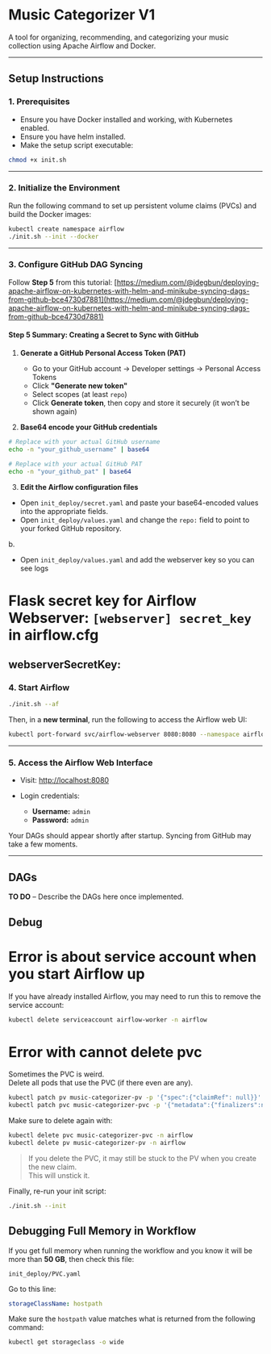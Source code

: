 # Music Categorizer V1

A tool for organizing, recommending, and categorizing your music collection using Apache Airflow and Docker.

---

## Setup Instructions

### 1. Prerequisites

* Ensure you have Docker installed and working, with Kubernetes enabled.
* Ensure you have helm installed.
* Make the setup script executable:

```bash
chmod +x init.sh
```

---

### 2. Initialize the Environment

Run the following command to set up persistent volume claims (PVCs) and build the Docker images:

```bash
kubectl create namespace airflow
./init.sh --init --docker
```

---

### 3. Configure GitHub DAG Syncing

Follow **Step 5** from this tutorial:
[https://medium.com/@jdegbun/deploying-apache-airflow-on-kubernetes-with-helm-and-minikube-syncing-dags-from-github-bce4730d7881](https://medium.com/@jdegbun/deploying-apache-airflow-on-kubernetes-with-helm-and-minikube-syncing-dags-from-github-bce4730d7881)

#### Step 5 Summary: Creating a Secret to Sync with GitHub

1. **Generate a GitHub Personal Access Token (PAT)**

   * Go to your GitHub account → Developer settings → Personal Access Tokens
   * Click **"Generate new token"**
   * Select scopes (at least `repo`)
   * Click **Generate token**, then copy and store it securely (it won’t be shown again)

2. **Base64 encode your GitHub credentials**

```bash
# Replace with your actual GitHub username
echo -n "your_github_username" | base64

# Replace with your actual GitHub PAT
echo -n "your_github_pat" | base64
```

3. **Edit the Airflow configuration files**

* Open `init_deploy/secret.yaml` and paste your base64-encoded values into the appropriate fields.
* Open `init_deploy/values.yaml` and change the `repo:` field to point to your forked GitHub repository.

b.
* Open `init_deploy/values.yaml` and add the webserver key so you can see logs
# Flask secret key for Airflow Webserver: `[webserver] secret_key` in airflow.cfg
webserverSecretKey:
---

### 4. Start Airflow

```bash
./init.sh --af
```

Then, in a **new terminal**, run the following to access the Airflow web UI:

```bash
kubectl port-forward svc/airflow-webserver 8080:8080 --namespace airflow
```

---

### 5. Access the Airflow Web Interface

* Visit: [http://localhost:8080](http://localhost:8080)
* Login credentials:

  * **Username:** `admin`
  * **Password:** `admin`

Your DAGs should appear shortly after startup. Syncing from GitHub may take a few moments.

---

## DAGs

**TO DO** – Describe the DAGs here once implemented.


## Debug

# Error is about service account when you start Airflow up

If you have already installed Airflow, you may need to run this to remove the service account:

```bash
kubectl delete serviceaccount airflow-worker -n airflow
```

# Error with cannot delete pvc

Sometimes the PVC is weird.  
Delete all pods that use the PVC (if there even are any).

```bash
kubectl patch pv music-categorizer-pv -p '{"spec":{"claimRef": null}}' -n airflow
kubectl patch pvc music-categorizer-pvc -p '{"metadata":{"finalizers":null}}' --type=merge -n airflow
```

Make sure to delete again with:

```bash
kubectl delete pvc music-categorizer-pvc -n airflow
kubectl delete pv music-categorizer-pv -n airflow
```

> If you delete the PVC, it may still be stuck to the PV when you create the new claim.  
> This will unstick it.

Finally, re-run your init script:

```bash
./init.sh --init
```

## Debugging Full Memory in Workflow

If you get full memory when running the workflow and you know it will be more than **50 GB**, then check this file:

```
init_deploy/PVC.yaml
```

Go to this line:

```yaml
storageClassName: hostpath
```

Make sure the `hostpath` value matches what is returned from the following command:

```sh
kubectl get storageclass -o wide
```
